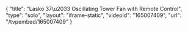 {
    "title": "Lasko 37\u2033 Oscillating Tower Fan with Remote Control",
    "type": "solo",
    "layout": "iframe-static",
    "videoId": "165007409",
    "url": "\/tvpembed\/165007409"
}
